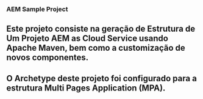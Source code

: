 ### AEM Sample Project 

## Este projeto consiste na geração de Estrutura de Um Projeto AEM as Cloud Service usando Apache Maven, bem como a customização de novos componentes. 
## O Archetype deste projeto foi configurado para a estrutura Multi Pages Application (MPA).